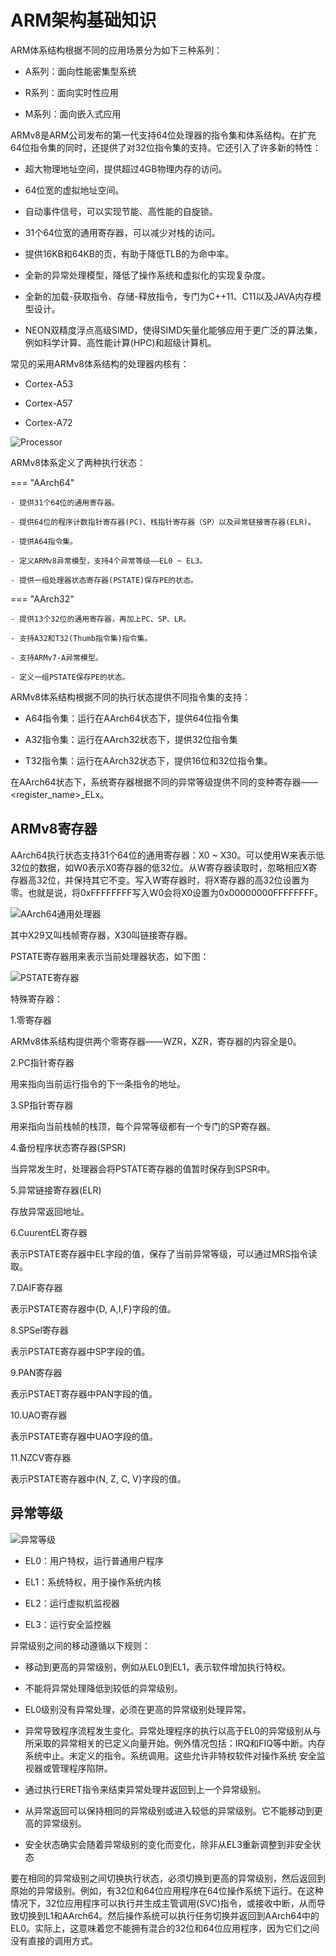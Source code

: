 # ARM架构基础知识

ARM体系结构根据不同的应用场景分为如下三种系列：

- A系列：面向性能密集型系统

- R系列：面向实时性应用

- M系列：面向嵌入式应用

ARMv8是ARM公司发布的第一代支持64位处理器的指令集和体系结构。在扩充64位指令集的同时，还提供了对32位指令集的支持。它还引入了许多新的特性：

- 超大物理地址空间，提供超过4GB物理内存的访问。

- 64位宽的虚拟地址空间。

- 自动事件信号，可以实现节能、高性能的自旋锁。

- 31个64位宽的通用寄存器，可以减少对栈的访问。

- 提供16KB和64KB的页，有助于降低TLB的为命中率。

- 全新的异常处理模型，降低了操作系统和虚拟化的实现复杂度。

- 全新的加载-获取指令、存储-释放指令，专门为C++11、C11以及JAVA内存模型设计。

- NEON双精度浮点高级SIMD，使得SIMD矢量化能够应用于更广泛的算法集，例如科学计算、高性能计算(HPC)和超级计算机。

常见的采用ARMv8体系结构的处理器内核有：

- Cortex-A53

- Cortex-A57

- Cortex-A72

![Processor](../images/arm/processor.png)

ARMv8体系定义了两种执行状态：

=== "AArch64"

    - 提供31个64位的通用寄存器。

    - 提供64位的程序计数指针寄存器(PC)、栈指针寄存器（SP）以及异常链接寄存器(ELR)。
    
    - 提供A64指令集。

    - 定义ARMv8异常模型，支持4个异常等级——EL0 ~ EL3。
    
    - 提供一组处理器状态寄存器(PSTATE)保存PE的状态。

=== "AArch32"

    - 提供13个32位的通用寄存器，再加上PC、SP、LR。
    
    - 支持A32和T32(Thumb指令集)指令集。

    - 支持ARMv7-A异常模型。

    - 定义一组PSTATE保存PE的状态。

ARMv8体系结构根据不同的执行状态提供不同指令集的支持：

- A64指令集：运行在AArch64状态下，提供64位指令集

- A32指令集：运行在AArch32状态下，提供32位指令集

- T32指令集：运行在AArch32状态下，提供16位和32位指令集。

在AArch64状态下，系统寄存器根据不同的异常等级提供不同的变种寄存器——<register_name\>_ELx。

## ARMv8寄存器

AArch64执行状态支持31个64位的通用寄存器：X0 ~ X30。可以使用W来表示低32位的数据，如W0表示X0寄存器的低32位。从W寄存器读取时，忽略相应X寄存器高32位，并保持其它不变。写入W寄存器时，将X寄存器的高32位设置为零。也就是说，将0xFFFFFFFF写入W0会将X0设置为0x00000000FFFFFFFF。

![AArch64通用处理器](../images/arm/gp_registers.webp)

其中X29又叫栈帧寄存器，X30叫链接寄存器。

PSTATE寄存器用来表示当前处理器状态，如下图：

![PSTATE寄存器](../images/arm/pstate.webp)

特殊寄存器：

1.零寄存器

ARMv8体系结构提供两个零寄存器——WZR，XZR，寄存器的内容全是0。

2.PC指针寄存器

用来指向当前运行指令的下一条指令的地址。

3.SP指针寄存器

用来指向当前栈帧的栈顶，每个异常等级都有一个专门的SP寄存器。

4.备份程序状态寄存器(SPSR)

当异常发生时，处理器会将PSTATE寄存器的值暂时保存到SPSR中。

5.异常链接寄存器(ELR)

存放异常返回地址。

6.CuurentEL寄存器

表示PSTATE寄存器中EL字段的值，保存了当前异常等级，可以通过MRS指令读取。

7.DAIF寄存器

表示PSTATE寄存器中{D, A,I,F}字段的值。

8.SPSel寄存器

表示PSTATE寄存器中SP字段的值。

9.PAN寄存器

表示PSTAET寄存器中PAN字段的值。

10.UAO寄存器

表示PSTATE寄存器中UAO字段的值。

11.NZCV寄存器

表示PSTATE寄存器中{N, Z, C, V}字段的值。


## 异常等级

![异常等级](../images/arm/exception_level.webp)

- EL0：用户特权，运行普通用户程序

- EL1：系统特权，用于操作系统内核

- EL2：运行虚拟机监视器
  
- EL3：运行安全监控器

异常级别之间的移动遵循以下规则：

- 移动到更高的异常级别，例如从EL0到EL1，表示软件增加执行特权。

- 不能将异常处理降低到较低的异常级别。

- EL0级别没有异常处理，必须在更高的异常级别处理异常。

- 异常导致程序流程发生变化。异常处理程序的执行以高于EL0的异常级别从与所采取的异常相关的已定义向量开始。例外情况包括：IRQ和FIQ等中断。内存系统中止。未定义的指令。系统调用。这些允许非特权软件对操作系统 安全监视器或管理程序陷阱。

- 通过执行ERET指令来结束异常处理并返回到上一个异常级别。

- 从异常返回可以保持相同的异常级别或进入较低的异常级别。它不能移动到更高的异常级别。

- 安全状态确实会随着异常级别的变化而变化，除非从EL3重新调整到非安全状态

要在相同的异常级别之间切换执行状态，必须切换到更高的异常级别，然后返回到原始的异常级别。例如，有32位和64位应用程序在64位操作系统下运行。在这种情况下，32位应用程序可以执行并生成主管调用(SVC)指令，或接收中断，从而导致切换到L1和AArch64。然后操作系统可以执行任务切换并返回到AArch64中的EL0。实际上，这意味着您不能拥有混合的32位和64位应用程序，因为它们之间没有直接的调用方式。
